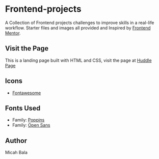 # Frontend-projects

A Collection of Frontend projects challenges to improve skills in a real-life workflow. Starter files and images all provided and Inspired by [Frontend Mentor](https://www.frontendmentor.io).

## Visit the Page

This is a landing page built with HTML and CSS, visit the page at [Huddle Page](https://micahbala.github.io/frontend-projects/huddle_landing_page/)

## Icons

- [Fontawesome](https://fontawesome.com/)

## Fonts Used

- Family: [Poppins](https://fonts.google.com/specimen/Poppins)
- Family: [Open Sans](https://fonts.google.com/specimen/Open+Sans)

## Author

Micah Bala
